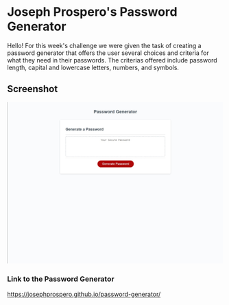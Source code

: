 # Joseph Prospero's Password Generator
Hello! For this week's challenge we were given the task of creating a password generator that offers the user several choices and criteria for what they need in their passwords. The criterias offered include password length, capital and lowercase letters, numbers, and symbols. 

## Screenshot
![Screenshot of password generator](./screenshot.jpg)

### Link to the Password Generator
https://josephprospero.github.io/password-generator/
